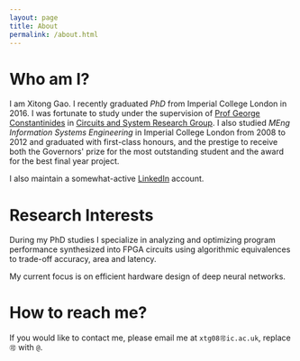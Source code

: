 ```yaml
---
layout: page
title: About
permalink: /about.html
---
```



# Who am I?

I am Xitong Gao.  I recently graduated *PhD* from Imperial College London
in 2016.  I was fortunate to study under the supervision of [Prof George
Constantinides][george] in [Circuits and System Research Group][cas].  I also
studied *MEng Information Systems Engineering* in Imperial College London
from 2008 to 2012 and graduated with first-class honours, and the prestige to
receive both the Governors' prize for the most outstanding student and the
award for the best final year project.

I also maintain a somewhat-active [LinkedIn][linkedin] account.


# Research Interests

During my PhD studies I specialize in analyzing and optimizing program
performance synthesized into FPGA circuits using algorithmic equivalences to
trade-off accuracy, area and latency.

My current focus is on efficient hardware design of deep neural networks.


# How to reach me?

If you would like to contact me, please email me at `xtg08🉑ic.ac.uk`, replace
`🉑` with `@`.


[cas]: http://cas.ee.ic.ac.uk "Circuits and Systems Research Group"
[george]: http://cas.ee.ic.ac.uk/people/gac1/ "Prof George A. Constantinides"
[linkedin]: https://www.linkedin.com/in/xitong-gao-32a827b8
